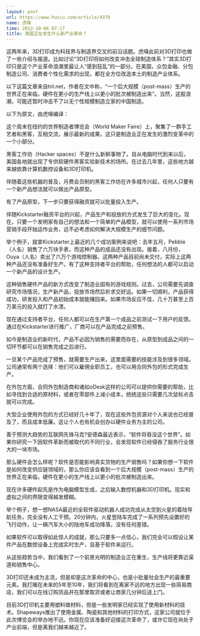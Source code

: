 ```yaml
---
layout: post
url: https://www.huxiu.com/article/4379
name: 虎嗅
time: 2012-10-06 07:17
title: 美国正在发生什么新产业革命？
---
```

这两年来，3D打印成为科技界与制造界交叉的前沿话题。虎嗅此前对3D打印也做了一些介绍与报道。比如讨论“3D打印将如何改变冲击全球制造体系？”其实3D打印只是这个产业革命浪潮里最让人“感到狂乱”的一部分。在美国，众包金融、分包制造公司、消费者个性化需求的出现，都在全方位改造本土的制造产业体系。

以下这篇文章来自tnl.net，作者在文中称，“一个后大规模（post-mass）生产的世界正在来临，硬件在更小的生产线上以更小的批次被制造出来”。当然，这股浪潮，可能还暂时冲击不了以无个性规模制造立家的中国制造。

以下为原文，由虎嗅编译：

这个周末在纽约的世界制造者博览会（World Maker Faire）上，聚集了一群手工艺者和黑客，互相交流，展示最新的成果。这只是制造业正在发生的激烈变革中的一个小部分。

黑客工作坊（Hacker spaces）不是什么新鲜事物了。自从电脑时代到来以后，美国各地就出现了专供软硬件黑客实验新技术的场所。在过去几年里，这些地方越来越依靠计算机数控设备和3D打印机。

伴随着这些机器的普及，月费会员制的黑客工作坊在许多城市兴起，任何人只要有一个新产品想法就可以做出产品原型。

有了产品原型，下一步只要获得融资就可以批量投入生产。

伴随Kickstarter融资平台的兴起，产品生产和投放的方式发生了巨大的变化。现在，只要一个发明家有自己的想法和一个简单的产品模型，就可以使用一系列市场营销手段开始运作业务，远不必考虑如何解决大规模生产的细节问题。

举个例子，就拿Kickstarter上最近的几个成功案例来说吧：去年五月，Pebble（人名）销售了六万块手表，而这种产品的成品还没有出现。接着，八月份，Ouya（人名）卖出了六万个游戏控制器。这两种产品目前尚未交付，实际上这两种产品还没有准备好生产。有了这种支持者平台的帮助，任何想法的人都可以启动一个新产品的设计生产。

这种销售硬件产品的新方式改变了制造业固有的游戏规则。过去，公司需要先调查研究市场情况，生产新产品，投放市场然后祈求交好运。如果一切顺利，产品获得成功，研发投入和产品初始成本就能赚回来。如果市场反应不佳，几十万甚至上百万美元的投入就打了水漂。

现在通过支持者平台，任何人都可以在生产第一个成品之前测试一下用户的反馈。通过在Kickstarter进行推广，厂商可以在产品完成之前预售。

如今是制造业的新时代，产品不必因为销售的需要而存在，从原型到成品之间的一切环节都可以在销售完成之后进行。

一旦某个产品完成了预售，就需要生产出来，这里面需要的技能涉及到很多领域。公司通常有两个选择：他们可以雇佣全职员工，也可以用合同外包的形式完成生产。

在外包方面，合同外包制造商和诸如oDesk这样的公司可以提供你需要的帮助，比如寻找到合适的原材料，或者在零部件上减小成本，统统这些只需要几次鼠标点击就可以完成。

大型企业使用外包的方式已经好几十年了，现在这些外包资源对个人来说也已经普及了，而且成本低廉。这让个人也有机会创办以硬件业务为主的公司。

善于预测大趋势的互联网先锋马克?安德森最近表示，“软件将吞没这个世界”。如果你研究一下因软件革新而被取代的不同行业，会发现软件已经侵吞了服务行业很大的一块市场。

那么硬件会怎么样呢？软件是否能影响真实货物的生产销售吗？如果你想一下软件是如何改变供应链领域的，那么你应该会看到一个后大规模（post-mass）生产的世界正在来临，硬件在更小的生产线上以更小的批次被制造出来。

现在许多硬件起先是作为电脑模型生成，之后输入数控机器和3D打印机。现实和虚拟之间的界限变得越发模糊。

举个例子，想一想NASA最近的全软件驱动机器人成功完成从太空到火星的着陆导航任务，完全没有人工干预。20分钟内，火星登陆车完成了一系列预先设置好的飞行动作，让一辆汽车大小的陆地车成功降落，没有任何差错。

如果软件可以取得如此惊人的成就，那么只要多一点信心，我们完全可以假设让某件产品在数控设备上完成实时生产，且基于软件来运行。

从这些趋势当中，我们看到了一个前景光明的制造业正在重生，生产线将更靠近渠道和销售中心。

3D打印还未成为主流，但是却是这次革命的中心，也是小批量社会生产的最重要元素。我打赌在未来的5年至10年，我们将看到在离家不远的地方出现一些简易商店，我们可以在线订购货品并在那里取货或者让商家几分钟后送上门。

目前3D打印机主要用塑料做材料，但是一些发明家已经实现了使用新材料的技术。Shapeways推出了使用金属、陶瓷和其他材料的打印方式，这家公司就位于此次博览会的举办地不远。你现在应该准备好迎接这次革命了，或许它现在尚处于产业前端，但是离我们越来越近了。

